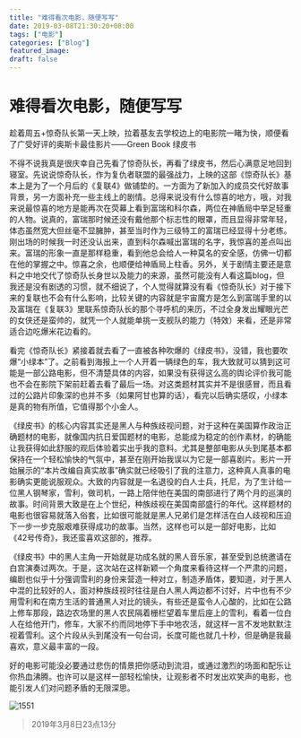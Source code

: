 ```yaml
---
title: "难得看次电影，随便写写"
date: 2019-03-08T21:30:20+08:00
tags: ["电影"]
categories: ["Blog"]
featured_image:
draft: false
---
```


# 难得看次电影，随便写写

​	趁着周五+惊奇队长第一天上映，拉着基友去学校边上的电影院一睹为快，顺便看了广受好评的奥斯卡最佳影片——Green Book 绿皮书

​	不得不说我真是很庆幸自己先看了惊奇队长，再看了绿皮书，然后心满意足地回到寝室。先说说惊奇队长，作为复仇者联盟的最强战力，上映的这部《惊奇队长》基本上是为了一个月后的《复联4》做铺垫的。一方面为了新加入的成员交代好故事背景，另一方面补充一些主线上的剧情。总得来说没有什么惊喜的地方，哦，对我来说最惊喜的地方是能再次在荧幕上看到富瑞和科尔森，两位在神盾局中举足轻重的人物。说真的，富瑞那时候还没有戴他那个标志性的眼罩，而且显得非常年轻，体态虽然宽大但丝毫不显臃肿，甚至当时作为三级特工的富瑞已经显得十分老练。刚出场的时候我一时还没认出来，直到科尔森喊出富瑞的名字，我惊喜的差点叫出来。富瑞的形象一直是那样稳重，看到他总会给人一种莫名的安全感，仿佛一切都在他的掌握之中。惊喜之余，也顺便给神盾局上柱香。另外，关于剧情主要还是意料之中地交代了惊奇队长身世以及能力的来源，虽然可能没有人看这篇blog，但我还是没有剧透的习惯，就不细说了，个人觉得就算没有看《惊奇队长》对于接下来的复联也不会有什么影响，比较关键的内容就是宇宙魔方是怎么到富瑞手里的以及富瑞在《复联3》里联系惊奇队长的那个寻呼机的来历，不过全身发出耀眼光芒的女侠还是蛮帅的，就凭一个人就能单挑一支舰队的能力（特效）来看，还是非常适合边吃爆米花边看的。

​	看完《惊奇队长》紧接着就去看了一直被各种吹爆的《绿皮书》，没错，我也要吹爆“小绿本”了。之前看到海报上一个人开着一辆绿色的车，我大致就可以猜到这可能是一部公路电影，但不清楚具体的内容，如果没有获得这么高的舆论评价我可能也不会在影院下架前赶着去看了最后一场。对这类题材其实并不是很感冒，而且看过的公路片印象深的也并不多（如果阿甘也算的话），看完以后确实感叹，小绿本是真的物有所值，它值得那个小金人。

​	《绿皮书》的核心内容其实还是黑人与种族歧视问题，对于这种在美国算作政治正确题材的电影，就像国内抗日爱国题材的电影，总能成为稳定的创作素材，的确能让我获得如此舒服的观后体验着实出乎我的意料。尤其是整部电影从头到尾基本都保持在一个轻松愉快的气氛中，甚至在刚开始我误以为它是一部喜剧片。影片一开始展示的“本片改编自真实故事”确实就已经吸引了我的注意力，这种真人真事的电影确实更能说服观众。大致的内容就是一名退役的白人士兵，托尼，为了生计给一位黑人钢琴家，雪利，做司机，一路上陪伴他在美国的南部进行了两个月的巡演的故事。时间背景大致是在上个世纪，种族歧视在美国南部盛行的年代。这样题材的电影也很容易就落入俗套，比如很可能就是黑人兄弟们是怎样活在白人歧视和压迫下一步一步克服艰难获得成功的故事。当然，这样也可以是一部好电影，比如《42号传奇》，我还蛮喜欢这部的，推荐。

​	《绿皮书》中的黑人主角一开始就是功成名就的黑人音乐家，甚至受到总统邀请在白宫演奏过两次。于是，这次站在这样新颖一个角度来看待这样一个严肃的问题，编剧也似乎十分强调雪利的身份来营造一种对立，制造矛盾体，要知道，对于黑人中混的比较好的人，面对种族歧视时往往是白人黑人两边都不讨好，片中也有不少用雪利和在南方生活的普通黑人对比的镜头，有些还是蛮令人心酸的，比如在公路上修车那段，路边农场里的黑人农民隔着栅栏望着车里后座上的雪利，看着一位白人在给他开门，修车，大家不约而同地停下手中地农活，就这样一言不发地默默注视着雪利。这个片段从头到尾没有一句台词，长度可能也就几十秒，但是确是我最喜欢，意义最丰富的一段。

​	好的电影可能没必要通过悲伤的情景把你感动到流泪，或通过激烈的场面和配乐让你热血沸腾。也许可以是这样一部轻松愉快，让观影者不时发出欢笑声的电影，也能引发人们对问题矛盾的无限深思。

![1551](http://www.kgyzone.cn/wp-content/uploads/2019/03/FFE97EB2-33FF-4DAF-95B3-CB141D0EDF39.png.jpg)

> 2019年3月8日23点13分